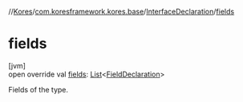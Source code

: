 //[Kores](../../../index.md)/[com.koresframework.kores.base](../index.md)/[InterfaceDeclaration](index.md)/[fields](fields.md)

# fields

[jvm]\
open override val [fields](fields.md): [List](https://kotlinlang.org/api/latest/jvm/stdlib/kotlin.collections/-list/index.html)<[FieldDeclaration](../-field-declaration/index.md)>

Fields of the type.
